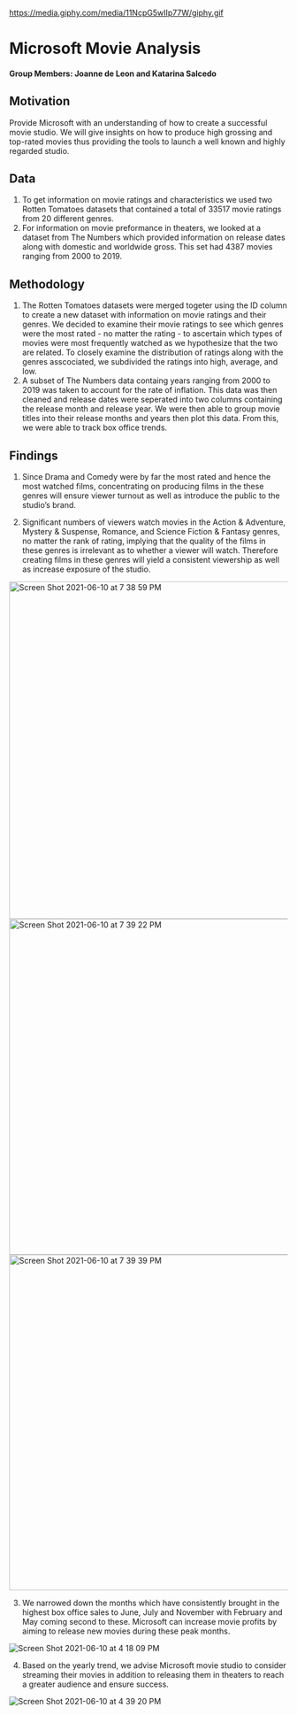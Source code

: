 https://media.giphy.com/media/11NcpG5wIIp77W/giphy.gif

# Microsoft Movie Analysis
#### Group Members: Joanne de Leon and Katarina Salcedo

## Motivation
Provide Microsoft with an understanding of how to create a successful movie studio. We will give insights on how to produce high grossing and top-rated movies thus providing the tools to launch a well known and highly regarded studio.  

## Data 
1. To get information on movie ratings and characteristics we used two Rotten Tomatoes datasets that contained a total of 33517 movie ratings from 20 different genres.
2. For information on movie preformance in theaters, we looked at a dataset from The Numbers which provided information on release dates along with domestic and worldwide gross. This set had 4387 movies ranging from 2000 to 2019. 

## Methodology
1. The Rotten Tomatoes datasets were merged togeter using the ID column to create a new dataset with information on movie ratings and their genres.  We decided to examine their movie ratings to see which genres were the most rated - no matter the rating - to ascertain which types of movies were most frequently watched as we hypothesize that the two are related. To closely examine the distribution of ratings along with the genres asscociated, we subdivided the ratings into high, average, and low.
2. A subset of The Numbers data containg years ranging from 2000 to 2019 was taken to account for the rate of inflation. This data was then cleaned and release dates were seperated into two columns containing the release month and release year. We were then able to group movie titles into their release months and years then plot this data. From this, we were able to track box office trends. 

## Findings
1. Since Drama and Comedy were by far the most rated and hence the most watched films, concentrating on producing films in the these genres will ensure viewer turnout as well as introduce the public to the studio’s brand. 

2. Significant numbers of viewers watch movies in the Action & Adventure, Mystery & Suspense, Romance, and Science Fiction & Fantasy genres, no matter the rank of rating, implying that the quality of the films in these genres is irrelevant as to whether a viewer will watch. Therefore creating films in these genres will yield a consistent viewership as well as increase exposure of the studio.

<img width="610" alt="Screen Shot 2021-06-10 at 7 38 59 PM" src="https://user-images.githubusercontent.com/75818628/121756969-a59e4f00-cae1-11eb-9337-f468b8175555.png">
<img width="607" alt="Screen Shot 2021-06-10 at 7 39 22 PM" src="https://user-images.githubusercontent.com/75818628/121756995-bd75d300-cae1-11eb-8c64-2fc3be9f36ea.png">
<img width="607" alt="Screen Shot 2021-06-10 at 7 39 39 PM" src="https://user-images.githubusercontent.com/75818628/121757015-c9fa2b80-cae1-11eb-888e-75b3a0e3a480.png">

3. We narrowed down the months which have consistently brought in the highest box office sales to June, July and November with February and May coming second to these. Microsoft can increase movie profits by aiming to release new movies during these peak months. 

![Screen Shot 2021-06-10 at 4 18 09 PM](https://user-images.githubusercontent.com/81720110/121747649-99ec6180-cabc-11eb-84c0-8dd29f41939e.png)

4. Based on the yearly trend, we advise Microsoft movie studio to consider streaming their movies in addition to releasing them in theaters to reach a greater audience and ensure success. 

![Screen Shot 2021-06-10 at 4 39 20 PM](https://user-images.githubusercontent.com/81720110/121747803-cd2ef080-cabc-11eb-964f-20546055d845.png)
